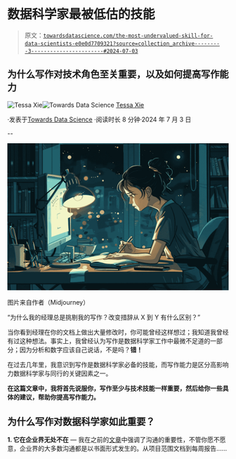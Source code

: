 # 数据科学家最被低估的技能

> 原文：[`towardsdatascience.com/the-most-undervalued-skill-for-data-scientists-e0e0d7709321?source=collection_archive---------3-----------------------#2024-07-03`](https://towardsdatascience.com/the-most-undervalued-skill-for-data-scientists-e0e0d7709321?source=collection_archive---------3-----------------------#2024-07-03)

## 为什么写作对技术角色至关重要，以及如何提高写作能力

[](https://medium.com/@tessaxie?source=post_page---byline--e0e0d7709321--------------------------------)![Tessa Xie](https://medium.com/@tessaxie?source=post_page---byline--e0e0d7709321--------------------------------)[](https://towardsdatascience.com/?source=post_page---byline--e0e0d7709321--------------------------------)![Towards Data Science](https://towardsdatascience.com/?source=post_page---byline--e0e0d7709321--------------------------------) [Tessa Xie](https://medium.com/@tessaxie?source=post_page---byline--e0e0d7709321--------------------------------)

·发表于[Towards Data Science](https://towardsdatascience.com/?source=post_page---byline--e0e0d7709321--------------------------------) ·阅读时长 8 分钟·2024 年 7 月 3 日

--

![](img/cbc04dae7573299b7b743b1474d196b5.png)

图片来自作者（Midjourney）

“为什么我的经理总是挑剔我的写作？改变措辞从 X 到 Y 有什么区别？”

当你看到经理在你的文档上做出大量修改时，你可能曾经这样想过；我知道我曾经有过这种想法。事实上，我曾经认为写作是数据科学家工作中最微不足道的一部分；因为分析和数字应该自己说话，不是吗？**错！**

在过去几年里，我意识到写作是数据科学家必备的技能，而写作能力是区分高影响力数据科学家与同行的关键因素之一。

**在这篇文章中，我将首先说服你，写作至少与技术技能一样重要，然后给你一些具体的建议，帮助你提高写作能力。**

## 为什么写作对数据科学家如此重要？

**1\. 它在企业界无处不在** — 我在之前的[文章](https://www.divingintodata.com/p/how-to-better-communicate-as-a-data-scientist-6fc5428d3143)中强调了沟通的重要性，不管你愿不愿意，企业界的大多数沟通都是以书面形式发生的。从项目范围文档到每周报告……
